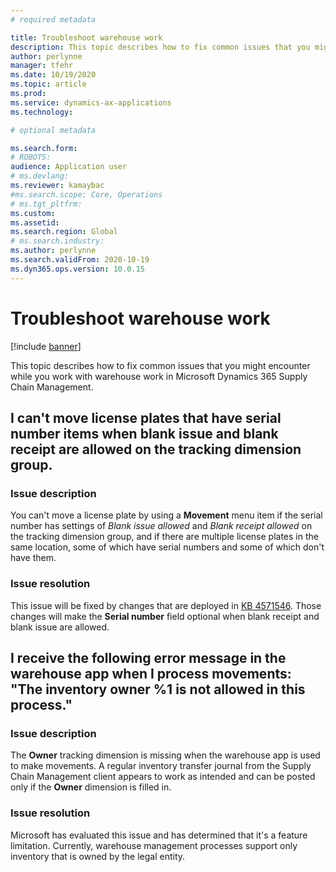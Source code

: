 ```yaml
---
# required metadata

title: Troubleshoot warehouse work
description: This topic describes how to fix common issues that you might encounter while you work with warehouse work in Microsoft Dynamics 365 Supply Chain Management.
author: perlynne
manager: tfehr
ms.date: 10/19/2020
ms.topic: article
ms.prod: 
ms.service: dynamics-ax-applications
ms.technology: 

# optional metadata

ms.search.form: 
# ROBOTS: 
audience: Application user
# ms.devlang: 
ms.reviewer: kamaybac
#ms.search.scope: Core, Operations
# ms.tgt_pltfrm: 
ms.custom: 
ms.assetid: 
ms.search.region: Global
# ms.search.industry: 
ms.author: perlynne
ms.search.validFrom: 2020-10-19
ms.dyn365.ops.version: 10.0.15
---
```


# Troubleshoot warehouse work

[!include [banner](../includes/banner.md)]

This topic describes how to fix common issues that you might encounter while you work with warehouse work in Microsoft Dynamics 365 Supply Chain Management.

## I can't move license plates that have serial number items when blank issue and blank receipt are allowed on the tracking dimension group.

### Issue description

You can't move a license plate by using a **Movement** menu item if the serial number has settings of *Blank issue allowed* and *Blank receipt allowed* on the tracking dimension group, and if there are multiple license plates in the same location, some of which have serial numbers and some of which don't have them.

### Issue resolution

This issue will be fixed by changes that are deployed in [KB 4571546](https://fix.lcs.dynamics.com/Issue/Details?kb=4571546&bugId=467880&dbType=3&qc=5b46d7faa9cc326cebfe9854cb30be8ea30b21ef33d3572c325fbb21202de687). Those changes will make the **Serial number** field optional when blank receipt and blank issue are allowed.

## I receive the following error message in the warehouse app when I process movements: "The inventory owner %1 is not allowed in this process."

### Issue description

The **Owner** tracking dimension is missing when the warehouse app is used to make movements. A regular inventory transfer journal from the Supply Chain Management client appears to work as intended and can be posted only if the **Owner** dimension is filled in.

### Issue resolution

Microsoft has evaluated this issue and has determined that it's a feature limitation. Currently, warehouse management processes support only inventory that is owned by the legal entity.
